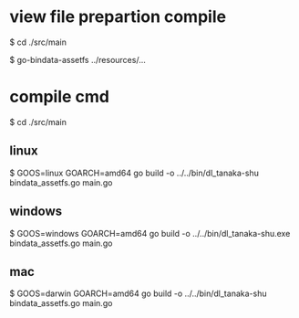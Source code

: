# view file prepartion compile
$ cd ./src/main

$ go-bindata-assetfs ../resources/...

# compile cmd
$ cd ./src/main
## linux
$ GOOS=linux GOARCH=amd64 go build -o ../../bin/dl_tanaka-shu bindata_assetfs.go main.go

## windows
$ GOOS=windows GOARCH=amd64 go build -o ../../bin/dl_tanaka-shu.exe bindata_assetfs.go main.go

## mac
$ GOOS=darwin GOARCH=amd64 go build -o ../../bin/dl_tanaka-shu bindata_assetfs.go main.go

